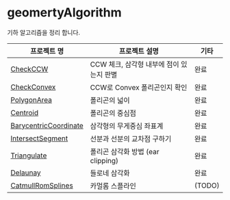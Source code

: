 # geomertyAlgorithm
기하 알고리즘을 정리 합니다.


| 프로젝트 명 | 프로젝트 설명 | 기타 |
|---|---|---|
|[CheckCCW](https://github.com/rlatkddn212/geomertyAlgorithm/tree/master/CheckCCW)|CCW 체크, 삼각형 내부에 점이 있는지 판별|완료|
| [CheckConvex](https://github.com/rlatkddn212/geomertyAlgorithm/tree/master/CheckConvex) |CCW로 Convex 폴리곤인지 확인|완료|
|[PolygonArea](https://github.com/rlatkddn212/geomertyAlgorithm/tree/master/PolygonArea)|폴리곤의 넓이|완료|
|[Centroid](https://github.com/rlatkddn212/geomertyAlgorithm/tree/master/Centroid)|폴리곤의 중심점|완료|
|[BarycentricCoordinate](https://github.com/rlatkddn212/geomertyAlgorithm/tree/master/BarycentricCoordinate)|삼각형의 무게중심 좌표계|완료|
|[IntersectSegment](https://github.com/rlatkddn212/geomertyAlgorithm/tree/master/IntersectSegment)|선분과 선분의 교차점 구하기|완료|
|[Triangulate](https://github.com/rlatkddn212/geomertyAlgorithm/tree/master/Triangulate)|폴리곤 삼각화 방법 (ear clipping)|완료|
|[Delaunay](https://github.com/rlatkddn212/geomertyAlgorithm/tree/master/Delaunay)|들로네 삼각화|완료|
|[CatmullRomSplines](https://github.com/rlatkddn212/geomertyAlgorithm/tree/master/CatmullRomSplines)|카멀롬 스플라인|(TODO)|

